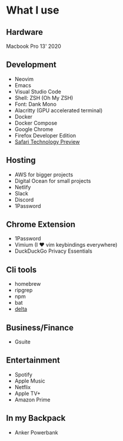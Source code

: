 # What I use

## Hardware

Macbook Pro 13' 2020

## Development
- Neovim
- Emacs
- Visual Studio Code
- Shell: ZSH (Oh My ZSH)
- Font: Dank Mono
- Alacritty (GPU accelerated terminal)
- Docker
- Docker Compose
- Google Chrome
- Firefox Developer Edition
- [Safari Technology Preview](https://developer.apple.com/safari/technology-preview/)


## Hosting
- AWS for bigger projects
- Digital Ocean for small projects
- Netlify
- Slack
- Discord
- 1Password

## Chrome Extension
 - 1Password
 - Vimium (I :heart: vim keybindings everywhere)
 - DuckDuckGo Privacy Essentials
 
## Cli tools
- homebrew
- ripgrep
- npm
- bat
- [delta](https://github.com/dandavison/delta)

## Business/Finance
- Gsuite

## Entertainment
- Spotify
- Apple Music
- Netflix
- Apple TV+
- Amazon Prime

## In my Backpack
- Anker Powerbank


